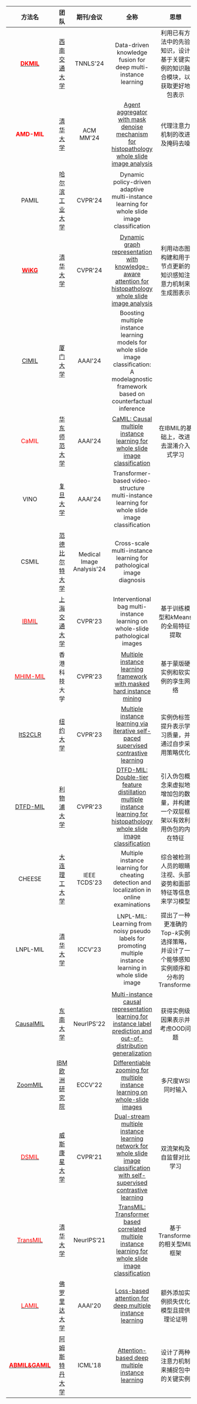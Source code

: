 
|方法名|                                                        团队                                                         |期刊/会议|全称|思想|领域|
:------------------------------------------:|:-----------------------------------------------------------------------------------------------------------------:|:---:|:---:|:---:|:---:
|[<font color=red>**DKMIL**](https://github.com/InkiInki/DKMIL)|                     [西南交通大学](https://scholar.google.com/citations?user=JxgsypwAAAAJ&hl=zh-CN)                     |TNNLS'24|Data-driven knowledge fusion for deep multi-instance learning|利用已有方法中的先验知识，设计基于关键实例的知识融合模块，以获取更好地包表示|理论
<font color=red>**AMD-MIL**|                  [清华大学](https://scholar.google.com/citations?user=5lNlpagAAAAJ&hl=zh-CN&oi=sra)                   |ACM MM'24|[Agent aggregator with mask denoise mechanism for histopathology whole slide image analysis](https://blog.csdn.net/weixin_44575152/article/details/142062377)|代理注意力机制的改进及掩码去噪|WSI
|PAMIL|                                   [哈尔滨工业大学](https://vilab.hit.edu.cn/team.html)                                   |CVPR'24|Dynamic policy-driven adaptive multi-instance learning for whole slide image classification||WSI
|[<font color=red>**WiKG**](https://github.com/WonderLandxD/WiKG)|                  [清华大学](https://scholar.google.com/citations?user=7HMFNfQAAAAJ&hl=zh-CN&oi=sra)                   |CVPR'24|[Dynamic graph representation with knowledge-aware attention for histopathology whole slide image analysis](https://inkiyinji.blog.csdn.net/article/details/137845035)|利用动态图构建和用于节点更新的知识感知注意力机制来生成图表示|WSI
|[CIMIL](https://github.com/centurion-crawler/CIMIL)|                  [厦门大学](https://scholar.google.com/citations?user=llXf3wUAAAAJ&hl=zh-CN&oi=sra)                   |AAAI'24|Boosting multiple instance learning models for whole slide image classification: A modelagnostic framework based on counterfactual inference||WSI
|<font color=red>CaMIL|                 [华东师范大学](https://scholar.google.com/citations?user=whZnq5wAAAAJ&hl=zh-CN&oi=sra)                  |AAAI'24|[CaMIL: Causal multiple instance learning for whole slide image classification](https://inkiyinji.blog.csdn.net/article/details/137237682)|在IBMIL的基础上，改进去混淆介入式学习|WSI 
|VINO|                  [复旦大学](https://scholar.google.com/citations?user=Xc6ehVAAAAAJ&hl=zh-CN&oi=sra)                   |AAAI'24|Transformer-based video-structure multi-instance learning for whole slide image classification||WSI
|CSMIL|                 [范德比尔特大学](https://scholar.google.com/citations?user=B3UojrgAAAAJ&hl=zh-CN&oi=sra)                 |Medical Image Analysis'24|Cross-scale multi-instance learning for pathological image diagnosis||WSI
|[<font color=red>IBMIL](https://github.com/HHHedo/IBMIL)|                 [上海交通大学](https://scholar.google.com/citations?user=-ok791gAAAAJ&hl=zh-CN&oi=sra)                  |CVPR'23|Interventional bag multi-instance learning on whole-slide pathological images|基于训练模型和$k$Means的全局特征提取|WSI
|[<font color=red>MHIM-MIL](https://github.com/DearCaat/MHIM-MIL/)|                                                      香港科技大学                                                       |CVPR'23|[Multiple instance learning framework with masked hard instance mining](https://inkiyinji.blog.csdn.net/article/details/134808878)|基于蒙版硬实例和软实例的孪生网络|WSI
|[ItS2CLR](https://github.com/Kangningthu/ItS2CLR)|                  [纽约大学](https://scholar.google.com/citations?user=F3F2qAkAAAAJ&hl=zh-CN&oi=sra)                   |CVPR'23|[Multiple instance learning via iterative self-paced supervised contrastive learning](https://inkiyinji.blog.csdn.net//article/details/133066363)|实例伪标签提升表示学习质量，并通过自步采用策略优化|WSI
[DTFD-MIL](https://github.com/DearCaat/MHIM-MIL/blob/master/DTFD/Model/network.py)|                  [利物浦大学](https://scholar.google.com/citations?user=3bd8UIsAAAAJ&hl=zh-CN&oi=sra)                  |CVPR'23|[DTFD-MIL: Double-tier feature distillation multiple instance learning for histopathology whole slide image classification](https://blog.csdn.net/weixin_44575152/article/details/124280361)|引入伪包概念来虚拟地增加包的数量，并构建一个双层框架以有效利用伪包的内在特征|WSI
|CHEESE|                 [大连理工大学](https://scholar.google.com/citations?user=HDFA2VYAAAAJ&hl=zh-CN&oi=sra)                  |IEEE TCDS'23|Multiple instance learning for cheating detection and localization in online examinations|综合被检测人员的眼睛注视、头部姿势和面部特征等信息来学习模型|VAD
|LNPL-MIL|                  [清华大学](https://scholar.google.com/citations?user=AGmtoloAAAAJ&hl=zh-CN&oi=sra)                   |ICCV'23|LNPL-MIL: Learning from noisy pseudo labels for promoting multiple instance learning in whole slide image|提出了一种更准确的Top-$k$实例选择策略，并设计了一个能够感知实例顺序和分布的Transformer|WSI
|[CausalMIL](https://github.com/WeijiaZhang24/CausalMIL)|     [东南大学](https://scholar.google.com/citations?hl=zh-CN&user=7jmAPvAAAAAJ&view_op=list_works&sortby=pubdate)     |NeurIPS'22|[Multi-instance causal representation learning for instance label prediction and out-of-distribution generalization](https://inkiyinji.blog.csdn.net/article/details/131370219)|获得实例级因果表示并考虑OOD问题|理论
|[ZoomMIL](https://github.com/histocartography/zoommil)|                [IBM 欧洲研究院](https://scholar.google.com/citations?user=0caC_wEAAAAJ&hl=zh-CN&oi=sra)                |ECCV'22|[Differentiable zooming for multiple instance learning on whole-slide images](https://inkiyinji.blog.csdn.net/article/details/132225076)|多尺度WSI同时输入|WSI
|[<font color=red>DSMIL](https://github.com/binli123/dsmil-wsi)|                 [威斯康星大学](https://scholar.google.com/citations?user=C9DtTm0AAAAJ&hl=zh-CN&oi=sra)                  |CVPR'21|[Dual-stream multiple instance learning network for whole slide image classification with self-supervised contrastive learning](https://inkiyinji.blog.csdn.net/article/details/125661028)|双流架构及自监督对比学习|WSI
|[<font color=red>TransMIL](https://github.com/szc19990412/TransMIL)|                  [清华大学](https://scholar.google.com/citations?user=AGmtoloAAAAJ&hl=zh-CN&oi=sra)                   |NeurIPS‘21|[TransMIL: Transformer based correlated multiple instance learning for whole slide image classification](https://inkiyinji.blog.csdn.net/article/details/127608658)|基于Transformer的相关型MIL框架|WSI
|[<font color=red>LAMIL](https://github.com/xsshi2015/Loss-Attention)|                 [佛罗里达大学](https://scholar.google.com/citations?user=-TQZLMcAAAAJ&hl=zh-CN&oi=sra)                  |AAAI'20|[Loss-based attention for deep multiple instance learning](https://inkiyinji.blog.csdn.net/article/details/119548407)|额外添加实例损失优化模型且提供理论证明|理论
|[<font color=red>**ABMIL&GAMIL**](https://github.com/AMLab-Amsterdam/AttentionDeepMIL)|                 [阿姆斯特丹大学](https://scholar.google.com/citations?user=KNJIRGkAAAAJ&hl=zh-CN&oi=sra)                 |ICML'18|[Attention-based deep multiple instance learning](https://inkiyinji.blog.csdn.net/article/details/115341529)|设计了两种注意力机制来捕捉包中的关键实例|理论